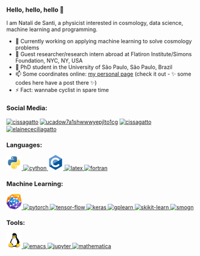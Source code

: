 ### Hello, hello, hello 👋

I am Natalí de Santi, a physicist interested in cosmology, data science, machine learning and programming.

- 🔭 Currently working on applying machine learning to solve cosmology problems
- :pushpin: Guest researcher/research intern abroad at Flatiron Institute/Simons Foundation, NYC, NY, USA
- 🌱 PhD student in the University of São Paulo, São Paulo, Brazil
- 📫 Some coordinates online: [my personal page](https://natalidesanti.github.io/) (check it out - ✨ some codes here have a post there ✨)
- ⚡ Fact: wannabe cyclist in spare time

<h3 align="left">Social Media:</h3>
<p align="left">
<a href="https://twitter.com/natalidesanti" target="blank"><img align="center" src="https://raw.githubusercontent.com/rahuldkjain/github-profile-readme-generator/master/src/images/icons/Social/twitter.svg" alt="cissagatto" height="30" width="40" /></a>
<a href="https://www.youtube.com/user/natalidesanti" target="blank"><img align="center" src="https://raw.githubusercontent.com/rahuldkjain/github-profile-readme-generator/master/src/images/icons/Social/youtube.svg" alt="ucadow7a1shwwwyepjlto1cg" height="30" width="40" /></a>
<a href="https://www.instagram.com/natalidesanti/" target="blank"><img align="center" src="https://raw.githubusercontent.com/rahuldkjain/github-profile-readme-generator/master/src/images/icons/Social/instagram.svg" alt="cissagatto" height="30" width="40" /></a>
<a href="https://www.linkedin.com/in/natal%C3%AD-de-santi/" target="blank"><img align="center" src="https://raw.githubusercontent.com/rahuldkjain/github-profile-readme-generator/master/src/images/icons/Social/linked-in-alt.svg" alt="elainececiliagatto" height="30" width="40" /></a>

<h3 align="left">Languages:</h3>
<a href="https://www.python.org" target="_blank"> <img src="https://raw.githubusercontent.com/devicons/devicon/master/icons/python/python-original.svg" alt="python" width="40" height="40"/> </a>
<a href="https://cython.org/" target="_blank"> <img src="https://upload.wikimedia.org/wikipedia/commons/thumb/5/58/Cython_logo.svg/2560px-Cython_logo.svg.png" alt="cython" width="40" height="40"/> </a>
<a href="https://www.cprogramming.com/" target="_blank"> <img src="https://raw.githubusercontent.com/devicons/devicon/master/icons/c/c-original.svg" alt="c" width="40" height="40"/> </a>
<a href="https://www.latex-project.org/" target="_blank"> <img src="https://upload.wikimedia.org/wikipedia/commons/thumb/9/92/LaTeX_logo.svg/800px-LaTeX_logo.svg.png?20210414121601" alt="latex" width="40" height="40"/> </a> 
<a href="https://fortran-lang.org/en/" target="_blank"> <img src="https://fortran-lang.org/en/_static/fortran-logo-256x256.png" alt="fortran" width="40" height="40"/> </a> 

<h3 align="left">Machine Learning:</h3>
<a href="https://pytorch-geometric.readthedocs.io/en/latest/" target="_blank"> <img src="https://raw.githubusercontent.com/pyg-team/pyg_sphinx_theme/master/pyg_sphinx_theme/static/img/pyg_logo.png" alt="gnn" width="40" height="40"/> </a> 
<a href="https://pytorch.org/" target="_blank"> <img src="https://pbs.twimg.com/card_img/1612969767819788288/v4llalYx?format=png&name=4096x4096" alt="pytorch" width="40" height="40"/> </a>
<a href="https://www.tensorflow.org/" target="_blank"> <img src="https://www.gstatic.com/devrel-devsite/prod/v4fdbc33a55781dc592d32bc0c5d1eb8f6c96a05c8dafb5ba814fcab1c6bf1229/tensorflow/images/lockup.svg" alt="tensor-flow" width="40" height="40"/> </a> 
<a href="https://keras.io/" target="_blank"> <img src="https://keras.io/img/logo.png" alt="keras" width="40" height="40"/> </a> 
<a href="https://gplearn.readthedocs.io/en/stable/" target="_blank"> <img src="https://gplearn.readthedocs.io/en/latest/_images/gplearn-wide.png" alt="gplearn" width="40" height="40"/> </a> 
<a href="https://scikit-learn.org/stable/" target="_blank"> <img src="https://scikit-learn.org/stable/_static/scikit-learn-logo-small.png" alt="skikit-learn" width="40" height="40"/> </a> 
<a href="https://github.com/nickkunz/smogn" target="_blank"> <img src="https://raw.githubusercontent.com/nickkunz/smogn/master/media/images/smogn_banner.png" alt="smogn" width="40" height="40"/> </a> 

<h3 align="left">Tools:</h3>
<a href="https://www.linux.org/" target="_blank"> <img src="https://raw.githubusercontent.com/devicons/devicon/master/icons/linux/linux-original.svg" alt="linux" width="40" height="40"/> </a> 
<a href="https://www.gnu.org/software/emacs/" target="_blank"> <img src="https://www.gnu.org/software/emacs/images/emacs.png" alt="emacs" width="40" height="40"/> </a> 
<a href="https://jupyter.org/" target="_blank"> <img src="https://jupyter.org/assets/logos/rectanglelogo-greytext-orangebody-greymoons.svg" alt="jupyter" width="40" height="40"/> </a> 
<a href="https://www.wolfram.com/mathematica/" target="_blank"> <img src="https://www.wolfram.com/common/framework/img/spikey.en.png" alt="mathematica" width="40" height="40"/> </a> 

